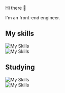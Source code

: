Hi there 👋

I'm an front-end engineer.

## **My skills**  
![My Skills](https://skillicons.dev/icons?i=ts,react,redux,materialui,nextjs,nodejs,express)  
![My Skills](https://skillicons.dev/icons?i=mongodb,redis,vscode,git,github,azure)

## **Studying**  
![My Skills](https://skillicons.dev/icons?i=vue,dart,flutter)  
![My Skills](https://skillicons.dev/icons?i=docker,kubernetes)